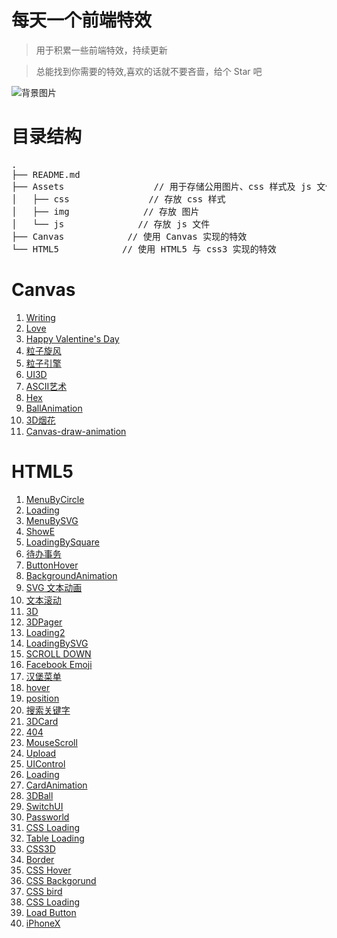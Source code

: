 # 每天一个前端特效
> 用于积累一些前端特效，持续更新

> 总能找到你需要的特效,喜欢的话就不要吝啬，给个 Star 吧

![背景图片](https://github.com/SilenceHVK/Articles/raw/master/assets/images/bgImages/bg2.jpg)
# 目录结构
<pre>
.
├── README.md           
├── Assets                 // 用于存储公用图片、css 样式及 js 文件
│   ├── css               // 存放 css 样式
│   ├── img              // 存放 图片
│   └── js              // 存放 js 文件
├── Canvas            // 使用 Canvas 实现的特效
└── HTML5            // 使用 HTML5 与 css3 实现的特效
</pre>
  
# Canvas
1. [Writing](https://htmlpreview.github.io/?https://github.com/SilenceHVK/FrontUI/blob/master/Canvas/1.Writing/index.html)
2. [Love](https://htmlpreview.github.io/?https://github.com/SilenceHVK/FrontUI/blob/master/Canvas/2.Love/index.html)
3. [Happy Valentine's Day](https://htmlpreview.github.io/?https://github.com/SilenceHVK/FrontUI/blob/master/Canvas/3.Happy%20Valentine's%20Day/index.html)
4. [粒子旋风](https://htmlpreview.github.io/?https://github.com/SilenceHVK/FrontUI/blob/master/Canvas/4.%E7%B2%92%E5%AD%90%E6%97%8B%E9%A3%8E/index.html)
5. [粒子引擎](https://htmlpreview.github.io/?https://github.com/SilenceHVK/FrontUI/blob/master/Canvas/5.%E7%B2%92%E5%AD%90%E5%BC%95%E6%93%8E/index.html)
6. [UI3D](https://htmlpreview.github.io/?https://github.com/SilenceHVK/FrontUI/blob/master/Canvas/6.UI3D/index.html)
7. [ASCII艺术](https://htmlpreview.github.io/?https://github.com/SilenceHVK/FrontUI/blob/master/Canvas/7.ASCII%E8%89%BA%E6%9C%AF/index.html)
8. [Hex](https://htmlpreview.github.io/?https://github.com/SilenceHVK/FrontUI/blob/master/Canvas/8.Hex/index.html)
9. [BallAnimation](https://htmlpreview.github.io/?https://github.com/SilenceHVK/FrontUI/blob/master/Canvas/10.BallAnimation/index.html)
10. [3D烟花](https://htmlpreview.github.io/?https://github.com/SilenceHVK/FrontUI/blob/master/Canvas/11.3D烟花/index.html)
11. [Canvas-draw-animation](https://htmlpreview.github.io/?https://github.com/SilenceHVK/FrontUI/blob/master/Canvas/12.Canvas-draw-animation/index.html)

# HTML5
1. [MenuByCircle](https://htmlpreview.github.io/?https://github.com/SilenceHVK/FrontUI/blob/master/HTML5/1.MenuByCircle/index.html)
2. [Loading](https://htmlpreview.github.io/?https://github.com/SilenceHVK/FrontUI/blob/master/HTML5/2.Loading/index.html)
3. [MenuBySVG](https://htmlpreview.github.io/?https://github.com/SilenceHVK/FrontUI/blob/master/HTML5/3.MenuBySVG/index.html)
4. [ShowE](https://htmlpreview.github.io/?https://github.com/SilenceHVK/FrontUI/blob/master/HTML5/4.ShowE/index.html)
5. [LoadingBySquare](https://htmlpreview.github.io/?https://github.com/SilenceHVK/FrontUI/blob/master/HTML5/5.LoadingBySquare/index.html)
6. [待办事务](https://htmlpreview.github.io/?https://github.com/SilenceHVK/FrontUI/blob/master/HTML5/6.待办事务/index.html)
7. [ButtonHover](https://htmlpreview.github.io/?https://github.com/SilenceHVK/FrontUI/blob/master/HTML5/7.ButtonHover/index.html)
8. [BackgroundAnimation](https://htmlpreview.github.io/?https://github.com/SilenceHVK/FrontUI/blob/master/HTML5/8.BackgroundAnimation/index.html)
9. [SVG 文本动画](https://htmlpreview.github.io/?https://github.com/SilenceHVK/FrontUI/blob/master/HTML5/9.SVG%20文本动画/index.html)
10. [文本滚动](https://htmlpreview.github.io/?https://github.com/SilenceHVK/FrontUI/blob/master/HTML5/10.文本滚动/index.html)
11. [3D](https://htmlpreview.github.io/?https://github.com/SilenceHVK/FrontUI/blob/master/HTML5/11.3D/index.html)
12. [3DPager](https://htmlpreview.github.io/?https://github.com/SilenceHVK/FrontUI/blob/master/HTML5/12.3DPager/index.html)
13. [Loading2](https://htmlpreview.github.io/?https://github.com/SilenceHVK/FrontUI/blob/master/HTML5/13.Loading2/index.html)
14. [LoadingBySVG](https://htmlpreview.github.io/?https://github.com/SilenceHVK/FrontUI/blob/master/HTML5/14.LoadingBySVG/index.html)
15. [SCROLL DOWN](https://htmlpreview.github.io/?https://github.com/SilenceHVK/FrontUI/blob/master/HTML5/15.SCROLL%20DOWN/index.html)
16. [Facebook Emoji](https://htmlpreview.github.io/?https://github.com/SilenceHVK/FrontUI/blob/master/HTML5/16.Facebook%20Emoji/index.html)
17. [汉堡菜单](https://htmlpreview.github.io/?https://github.com/SilenceHVK/FrontUI/blob/master/HTML5/17.汉堡菜单/index.html)
18. [hover](https://htmlpreview.github.io/?https://github.com/SilenceHVK/FrontUI/blob/master/HTML5/18.hover/index.html)
19. [position](https://htmlpreview.github.io/?https://github.com/SilenceHVK/FrontUI/blob/master/HTML5/19.position/index.html)
20. [搜索关键字](https://htmlpreview.github.io/?https://github.com/SilenceHVK/FrontUI/blob/master/HTML5/20.搜索关键字/index.html)
21. [3DCard](https://htmlpreview.github.io/?https://github.com/SilenceHVK/FrontUI/blob/master/HTML5/21.3DCard/index.html)
22. [404](https://htmlpreview.github.io/?https://github.com/SilenceHVK/FrontUI/blob/master/HTML5/22.404/index.html)
23. [MouseScroll](https://htmlpreview.github.io/?https://github.com/SilenceHVK/FrontUI/blob/master/HTML5/23.MouseScroll/index.html)
24. [Upload](https://htmlpreview.github.io/?https://github.com/SilenceHVK/FrontUI/blob/master/HTML5/24.Upload/index.html)
25. [UIControl](https://htmlpreview.github.io/?https://github.com/SilenceHVK/FrontUI/blob/master/HTML5/25.UIControl/index.html)
26. [Loading](https://htmlpreview.github.io/?https://github.com/SilenceHVK/FrontUI/blob/master/HTML5/26.Loading/index.html)
27. [CardAnimation](https://htmlpreview.github.io/?https://github.com/SilenceHVK/FrontUI/blob/master/HTML5/27.CardAnimation/index.html)
28. [3DBall](https://htmlpreview.github.io/?https://github.com/SilenceHVK/FrontUI/blob/master/HTML5/28.3DBall/index.html)
29. [SwitchUI](https://htmlpreview.github.io/?https://github.com/SilenceHVK/FrontUI/blob/master/HTML5/29.SwitchUI/index.html)
30. [Passworld](https://htmlpreview.github.io/?https://github.com/SilenceHVK/FrontUI/blob/master/HTML5/30.Passworld/index.html)
31. [CSS Loading](https://htmlpreview.github.io/?https://github.com/SilenceHVK/FrontUI/blob/master/HTML5/31.CSS%20Loading/index.html)
32. [Table Loading](https://htmlpreview.github.io/?https://github.com/SilenceHVK/FrontUI/blob/master/HTML5/32.Table%20Loading/index.html)
33. [CSS3D](https://htmlpreview.github.io/?https://github.com/SilenceHVK/FrontUI/blob/master/HTML5/33.CSS3D/index.html)
34. [Border](https://htmlpreview.github.io/?https://github.com/SilenceHVK/FrontUI/blob/master/HTML5/34.Border/index.html)
35. [CSS Hover](https://htmlpreview.github.io/?https://github.com/SilenceHVK/FrontUI/blob/master/HTML5/35.CSS%20Hover/index.html)
36. [CSS Backgorund](https://htmlpreview.github.io/?https://github.com/SilenceHVK/FrontUI/blob/master/HTML5/36.CSS%20Backgorund/index.html)
37. [CSS bird](https://htmlpreview.github.io/?https://github.com/SilenceHVK/FrontUI/blob/master/HTML5/37.CSS%20bird/index.html)
38. [CSS Loading](https://htmlpreview.github.io/?https://github.com/SilenceHVK/FrontUI/blob/master/HTML5/38.CSS%20Loading/index.html)
39. [Load Button](https://htmlpreview.github.io/?https://github.com/SilenceHVK/FrontUI/blob/master/HTML5/39.Load%20Button/index.html)
40. [iPhoneX](https://htmlpreview.github.io/?https://github.com/SilenceHVK/FrontUI/blob/master/HTML5/40.iPhoneX/index.html)